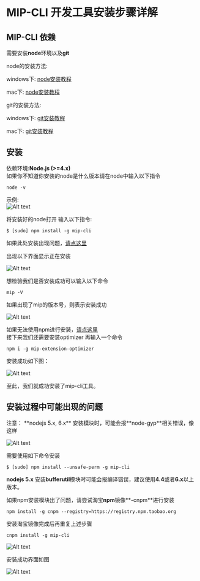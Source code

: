 # MIP-CLI 开发工具安装步骤详解

## MIP-CLI 依赖
需要安装**node**环境以及**git**

node的安装方法:

  windows下:
[node安装教程](https://www.baidu.com/s?wd=windows%E4%B8%8B%E5%AE%89%E8%A3%85node&rsv_spt=1&rsv_iqid=0xd4abf74300005ce5&issp=1&f=8&rsv_bp=1&rsv_idx=2&ie=utf-8&rqlang=cn&tn=93912046_hao_pg&rsv_enter=1&oq=node%20%E5%AE%89%E8%A3%85&rsv_t=a785CqyQ9RpKKCL78%2BpfCb%2BYbG57Dg9%2BVh8nCkL11e%2Fy4rNwHzfH1OLxqhlqOneaYodNDKwf&rsv_sug1=49&rsv_sug7=101&rsv_pq=8ecb9b0c00007ff4&rsv_sug3=36&rsv_sug2=0&inputT=24514&rsv_sug4=26243)

  mac下:
 [node安装教程](https://www.baidu.com/s?wd=windows%E4%B8%8B%E5%AE%89%E8%A3%85node&rsv_spt=1&rsv_iqid=0xd4abf74300005ce5&issp=1&f=8&rsv_bp=1&rsv_idx=2&ie=utf-8&rqlang=cn&tn=93912046_hao_pg&rsv_enter=1&oq=node%20%E5%AE%89%E8%A3%85&rsv_t=a785CqyQ9RpKKCL78%2BpfCb%2BYbG57Dg9%2BVh8nCkL11e%2Fy4rNwHzfH1OLxqhlqOneaYodNDKwf&rsv_sug1=49&rsv_sug7=101&rsv_pq=8ecb9b0c00007ff4&rsv_sug3=36&rsv_sug2=0&inputT=24514&rsv_sug4=26243)


git的安装方法:

  windows下:
[git安装教程](https://www.baidu.com/s?wd=windows%E4%B8%8B%E5%AE%89%E8%A3%85git&rsv_spt=1&rsv_iqid=0xd4abf74300005ce5&issp=1&f=8&rsv_bp=1&rsv_idx=2&ie=utf-8&rqlang=cn&tn=93912046_hao_pg&rsv_enter=1&oq=mac%E4%B8%8B%E5%AE%89%E8%A3%85nodejs&rsv_t=d110N%2Bj0kMrkYiNWUYjNtW9ux3ILb%2BI2AwypVDVonpP%2B%2Bvbxi01rUp55PQDNPlK0XGIVB83w&rsv_pq=c402cbb000009353&inputT=24514&rsv_sug3=58&rsv_sug1=67&rsv_sug7=100&bs=mac%E4%B8%8B%E5%AE%89%E8%A3%85nodejs)

  mac下:
 [git安装教程](https://www.baidu.com/s?wd=mac%E4%B8%8B%E5%AE%89%E8%A3%85git&rsv_spt=1&rsv_iqid=0xd4abf74300005ce5&issp=1&f=8&rsv_bp=1&rsv_idx=2&ie=utf-8&rqlang=cn&tn=93912046_hao_pg&rsv_enter=1&oq=windows%E4%B8%8B%E5%AE%89%E8%A3%85git&rsv_t=5eb6FU22Qo8IXaLHm6afHBRe%2F3ncNACCRxIOkR6QAP0EFBKXn4UWWypr7vvRhOmPjcdKnhWF&rsv_pq=fde61d5200009578&inputT=69859&rsv_sug3=65&rsv_sug1=72&rsv_sug7=100&bs=windows%E4%B8%8B%E5%AE%89%E8%A3%85git)

## 安装
依赖环境:**Node.js (>=4.x)**  
如果你不知道你安装的node是什么版本请在node中输入以下指令

```
node -v
```

示例:    
![Alt text](https://github.com/mipengine/mip-blog/blob/master/img/11_node_v.jpg)

将安装好的node打开 输入以下指令:

```
$ [sudo] npm install -g mip-cli
```
如果此处安装出现问题，[请点这里](#question1)

 出现以下界面显示正在安装


 ![Alt text](https://github.com/mipengine/mip-blog/blob/master/img/11_install.jpg)



想检验我们是否安装成功可以输入以下命令


```
mip -V
```

如果出现了mip的版本号，则表示安装成功

![Alt text](https://github.com/mipengine/mip-blog/blob/master/img/11_mip_V.jpg)

如果无法使用npm进行安装，[请点这里](#question2)  
接下来我们还需要安装optimizer
再输入一个命令


```
npm i -g mip-extension-optimizer
```

安装成功如下图：

![Alt text](https://github.com/mipengine/mip-blog/blob/master/img/11_optimizer.jpg)

至此，我们就成功安装了mip-cli工具。

## 安装过程中可能出现的问题

</div id="question1">
 注意： **nodejs 5.x, 6.x** 安装模块时，可能会报**node-gyp**相关错误，像这样



![Alt text](https://github.com/mipengine/mip-blog/blob/master/img/11_error.jpg)


需要使用如下命令安装

```
$ [sudo] npm install --unsafe-perm -g mip-cli
```


   **nodejs 5.x** 安装**bufferutil**模块时可能会报编译错误，建议使用**4.4**或者**6.x**以上版本。


</div id="question2">


如果npm安装模块出了问题，请尝试淘宝**npm**镜像**-cnpm**进行安装


```
npm install -g cnpm --registry=https://registry.npm.taobao.org
```


安装淘宝镜像完成后再重复上述步骤


```
cnpm install -g mip-cli
```

![Alt text](https://github.com/mipengine/mip-blog/blob/master/img/11_done.jpg)

安装成功界面如图

![Alt text](https://github.com/mipengine/mip-blog/blob/master/img/11_done2.jpg)
